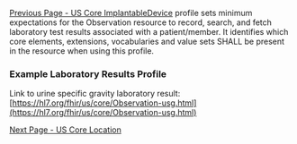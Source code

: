 <!-- USCoreLaboratoryResultObservation.md {% comment %}
*****************************************************************************************
*                            WARNING: DO NOT EDIT THIS FILE                             *
*                                                                                       *
* This file is generated by SUSHI. Any edits you make to this file will be overwritten. *
*                                                                                       *
* To change the contents of this file, edit the original source file at:                *
* ig-data/input/pagecontent/USCoreLaboratoryResultObservation.md                        *
*****************************************************************************************
{% endcomment %} -->
[Previous Page - US Core ImplantableDevice](USCoreImplantableDevice.html)
 profile sets minimum expectations for the Observation resource to record, search, and fetch laboratory test results associated with a patient/member. It identifies which core elements, extensions, vocabularies and value sets SHALL be present in the resource when using this profile.

### Example Laboratory Results Profile

Link to urine specific gravity laboratory result: [https://hl7.org/fhir/us/core/Observation-usg.html](https://hl7.org/fhir/us/core/Observation-usg.html)


[Next Page - US Core Location](USCoreLocation.html)
